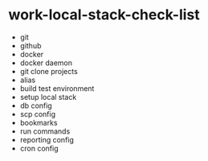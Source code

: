 # work-local-stack-check-list

- git
- github
- docker 
- docker daemon
- git clone projects
- alias
- build test environment
- setup local stack
- db config
- scp config
- bookmarks
- run commands
- reporting config
- cron config
